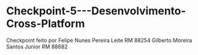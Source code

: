 # Checkpoint-5---Desenvolvimento-Cross-Platform
Checkpoint feito por Felipe Nunes Pereira Leite RM 88254 Gilberto Moreira Santos Junior RM 88682
